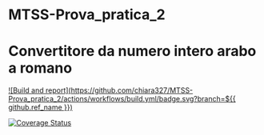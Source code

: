 # MTSS-Prova_pratica_2

# Convertitore da numero intero arabo a romano

[![Build and report](https://github.com/chiara327/MTSS-Prova_pratica_2/actions/workflows/build.yml/badge.svg?branch=${{ github.ref_name }})](https://github.com/chiara327/MTSS-Prova_pratica_2/actions/workflows/build.yml)

[![Coverage Status](https://coveralls.io/repos/github/chiara327/MTSS-Prova_pratica_2/badge.svg?branch=develop)](https://coveralls.io/github/chiara327/MTSS-Prova_pratica_2?branch=develop)